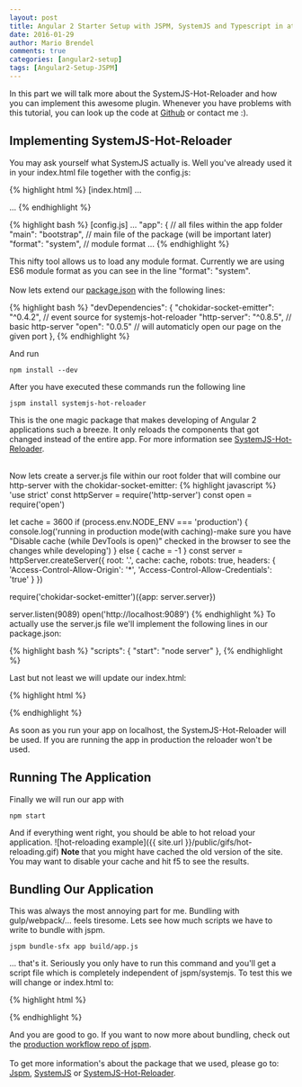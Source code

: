 ```yaml
---
layout: post
title: Angular 2 Starter Setup with JSPM, SystemJS and Typescript in atom (Part 2)
date: 2016-01-29
author: Mario Brendel
comments: true
categories: [angular2-setup]
tags: [Angular2-Setup-JSPM]
---
```

In this part we will talk more about the SystemJS-Hot-Reloader and how you can implement this awesome plugin.
Whenever you have problems with this tutorial, you can look up the code at [Github](https://github.com/MarioBrendel/Angular2-Jspm-Typescript-Atom-Seed) or contact me :).
<h2>Implementing SystemJS-Hot-Reloader</h2>
You may ask yourself what SystemJS actually is. Well you've already used it in your index.html file together with the config.js:

{% highlight html %}
[index.html]
...
<script>
  System.import('app').then(null, console.error.bind(console));
</script>
...
{% endhighlight %}

{% highlight bash %}
[config.js]
...
  "app": { // all files within the app folder
  "main": "bootstrap", // main file of the package (will be important later)
  "format": "system", // module format
...
{% endhighlight %}

This nifty tool allows us to load any module format. Currently we are using ES6 module format as you can see in the line "format": "system". <br/><br/>
Now lets extend our [package.json](https://github.com/MarioBrendel/Angular2-Jspm-Typescript-Atom-Seed/blob/master/package.json) with the following lines:

{% highlight bash %}
"devDependencies": {
    "chokidar-socket-emitter": "^0.4.2", // event source for systemjs-hot-reloader
    "http-server": "^0.8.5",             // basic http-server
    "open": "0.0.5"                      // will automaticly open our page on the given port
},
{% endhighlight %}

And run <pre><code>npm install --dev</pre></code>
After you have executed these commands run the following line
<pre><code>jspm install systemjs-hot-reloader</pre></code>
This is the one magic package that makes developing of Angular 2 applications such a breeze. It only reloads the components that got changed instead of
the entire app. For more information see [SystemJS-Hot-Reloader](https://github.com/capaj/systemjs-hot-reloader). <br/> <br/>

Now lets create a server.js file within our root folder that will combine our http-server with the chokidar-socket-emitter:
{% highlight javascript %}
'use strict'
const httpServer = require('http-server')
const open = require('open')

let cache = 3600
if (process.env.NODE_ENV === 'production') {
  console.log('running in production mode(with caching)-make sure you have "Disable cache (while DevTools is open)" checked in the browser to see the changes while developing')
} else {
  cache = -1
}
const server = httpServer.createServer({
  root: '.',
  cache: cache,
  robots: true,
  headers: {
    'Access-Control-Allow-Origin': '*',
    'Access-Control-Allow-Credentials': 'true'
  }
})

require('chokidar-socket-emitter')({app: server.server})

server.listen(9089)
open('http://localhost:9089')
{% endhighlight %}
To actually use the server.js file we'll implement the following lines in our package.json:

{% highlight bash %}
"scripts": {
    "start": "node server"
  },
{% endhighlight %}

Last but not least we will update our index.html:

{% highlight html %}
<!doctype html>
<html>
<head>
  <title>My First Angular2 App</title>
  <script src="node_modules/angular2/bundles/angular2-polyfills.min.js"></script>
  <script src="jspm_packages/system.js"></script>
  <script src="config.js"></script>
</head>
<body>
  <app></app>
  <script>
    var readyForMainLoad
    if (location.origin.match(/localhost/)) {
      System.trace = true
      readyForMainLoad = System.import('systemjs-hot-reloader').then(function(HotReloader){
        hr = new HotReloader.default('http://localhost:9089');
      });
    }
    Promise.resolve(readyForMainLoad).then(function() {
      System.import("app").then(function(){ console.log("running") });
    });
  </script>
</body>
</html>
{% endhighlight %}

As soon as you run your app on localhost, the SystemJS-Hot-Reloader will be used. If you are running
the app in production the reloader won't be used.<br/>
<h2>Running The Application</h2>
Finally we will run our app with
<pre><code>npm start</pre></code>
And if everything went right, you should be able to hot reload your application.
![hot-reloading example]({{ site.url }}/public/gifs/hot-reloading.gif)
<b>Note </b>that you might have cached the old version of the site. You may want to disable your cache and hit f5 to see the results.
<h2>Bundling Our Application</h2>
This was always the most annoying part for me. Bundling with gulp/webpack/... feels tiresome. Lets see how much scripts we have to write to bundle
with jspm.
 <pre><code>jspm bundle-sfx app build/app.js</pre></code>
... that's it. Seriously you only have to run this command and you'll get a script file which is completely independent of jspm/systemjs.
To test this we will change or index.html to:

{% highlight html %}
<!doctype html>
<html>
<head>
  <title>My First Angular2 App</title>
  <script src="node_modules/angular2/bundles/angular2-polyfills.min.js"></script>
  <script src="jspm_packages/system.js"></script>
  <script src="config.js"></script>
</head>
<body>
  <app></app>
  <script src="build/app.js"></script>
</body>
</html>
{% endhighlight %}

And you are good to go. If you want to now more about bundling, check out the [production workflow repo of jspm](https://github.com/jspm/jspm-cli/blob/master/docs/production-workflows.md).
<br/><br/>To get more information's about the package that we used, please go to: [Jspm](http://jspm.io/), [SystemJS](https://github.com/systemjs/systemjs) or [SystemJS-Hot-Reloader](https://github.com/capaj/systemjs-hot-reloader).
